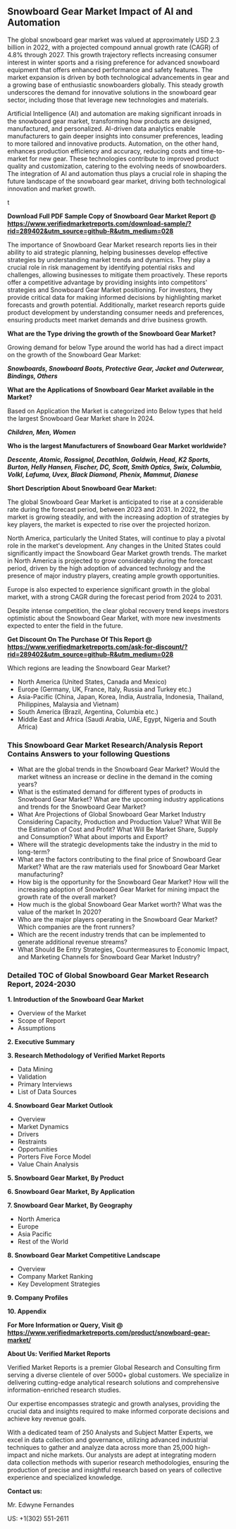 <h2>Snowboard Gear Market Impact of AI and Automation</h2><p>The global snowboard gear market was valued at approximately USD 2.3 billion in 2022, with a projected compound annual growth rate (CAGR) of 4.8% through 2027. This growth trajectory reflects increasing consumer interest in winter sports and a rising preference for advanced snowboard equipment that offers enhanced performance and safety features. The market expansion is driven by both technological advancements in gear and a growing base of enthusiastic snowboarders globally. This steady growth underscores the demand for innovative solutions in the snowboard gear sector, including those that leverage new technologies and materials.</p><p>Artificial Intelligence (AI) and automation are making significant inroads in the snowboard gear market, transforming how products are designed, manufactured, and personalized. AI-driven data analytics enable manufacturers to gain deeper insights into consumer preferences, leading to more tailored and innovative products. Automation, on the other hand, enhances production efficiency and accuracy, reducing costs and time-to-market for new gear. These technologies contribute to improved product quality and customization, catering to the evolving needs of snowboarders. The integration of AI and automation thus plays a crucial role in shaping the future landscape of the snowboard gear market, driving both technological innovation and market growth.</p>t</p><p id="" class=""><strong>Download Full PDF Sample Copy of Snowboard Gear Market Report @ <a href="https://www.verifiedmarketreports.com/download-sample/?rid=289402&utm_source=github-R&utm_medium=028" target="_blank">https://www.verifiedmarketreports.com/download-sample/?rid=289402&utm_source=github-R&utm_medium=028</a></strong></p><p>The importance of&nbsp;Snowboard Gear Market research reports lies in their ability to aid strategic planning, helping businesses develop effective strategies by understanding market trends and dynamics. They play a crucial role in risk management by identifying potential risks and challenges, allowing businesses to mitigate them proactively. These reports offer a competitive advantage by providing insights into competitors' strategies and Snowboard Gear Market positioning. For investors, they provide critical data for making informed decisions by highlighting market forecasts and growth potential. Additionally, market research reports guide product development by understanding consumer needs and preferences, ensuring products meet market demands and drive business growth.</p><p><strong>What are the&nbsp;Type driving the growth of the Snowboard Gear Market?</strong></p><p id="" class="">Growing demand for below Type around the world has had a direct impact on the growth of the Snowboard Gear Market:</p><em><strong>Snowboards, Snowboard Boots, Protective Gear, Jacket and Outerwear, Bindings, Others</strong></em></p><strong>What are the&nbsp;Applications&nbsp;of Snowboard Gear Market available in the Market?</strong></p><p id="" class="">Based on Application the Market is categorized into Below types that held the largest Snowboard Gear Market share In 2024.</p><em><strong>Children, Men, Women</strong></em></p><strong>Who is the largest Manufacturers of Snowboard Gear Market worldwide?</strong></p><p><em><strong>Descente, Atomic, Rossignol, Decathlon, Goldwin, Head, K2 Sports, Burton, Helly Hansen, Fischer, DC, Scott, Smith Optics, Swix, Columbia, Volkl, Lafuma, Uvex, Black Diamond, Phenix, Mammut, Dianese</strong></em></p><p id="" class=""><strong>Short Description About Snowboard Gear Market:</strong></p><p>The global Snowboard Gear Market is anticipated to rise at a considerable rate during the forecast period, between 2023 and 2031. In 2022, the market is growing steadily, and with the increasing adoption of strategies by key players, the market is expected to rise over the projected horizon.</p><p>North America, particularly the United States, will continue to play a pivotal role in the market's development. Any changes in the United States could significantly impact the Snowboard Gear Market growth trends. The market in North America is projected to grow considerably during the forecast period, driven by the high adoption of advanced technology and the presence of major industry players, creating ample growth opportunities.</p><p>Europe is also expected to experience significant growth in the global market, with a strong CAGR during the forecast period from 2024 to 2031.</p><p>Despite intense competition, the clear global recovery trend keeps investors optimistic about the Snowboard Gear Market, with more new investments expected to enter the field in the future.</p><p id="" class=""><strong>Get Discount On The Purchase Of This Report @ <a href="https://www.verifiedmarketreports.com/ask-for-discount/?rid=289402&utm_source=github-R&utm_medium=028" target="_blank">https://www.verifiedmarketreports.com/ask-for-discount/?rid=289402&utm_source=github-R&utm_medium=028</a></strong></p>Which regions are leading the Snowboard Gear Market?</p><ul><li>North America (United States, Canada and Mexico)</li><li>Europe (Germany, UK, France, Italy, Russia and Turkey etc.)</li><li>Asia-Pacific (China, Japan, Korea, India, Australia, Indonesia, Thailand, Philippines, Malaysia and Vietnam)</li><li>South America (Brazil, Argentina, Columbia etc.)</li><li>Middle East and Africa (Saudi Arabia, UAE, Egypt, Nigeria and South Africa)</li></ul><h3 id="" class="">This Snowboard Gear Market Research/Analysis Report Contains Answers to your following Questions</h3><ul><li>What are the global trends in the Snowboard Gear Market? Would the market witness an increase or decline in the demand in the coming years?</li><li>What is the estimated demand for different types of products in Snowboard Gear Market? What are the upcoming industry applications and trends for the Snowboard Gear Market?</li><li>What Are Projections of Global Snowboard Gear Market Industry Considering Capacity, Production and Production Value? What Will Be the Estimation of Cost and Profit? What Will Be Market Share, Supply and Consumption? What about imports and Export?</li><li>Where will the strategic developments take the industry in the mid to long-term?</li><li>What are the factors contributing to the final price of Snowboard Gear Market? What are the raw materials used for Snowboard Gear Market manufacturing?</li><li>How big is the opportunity for the Snowboard Gear Market? How will the increasing adoption of Snowboard Gear Market for mining impact the growth rate of the overall market?</li><li>How much is the global Snowboard Gear Market worth? What was the value of the market In 2020?</li><li>Who are the major players operating in the Snowboard Gear Market? Which companies are the front runners?</li><li>Which are the recent industry trends that can be implemented to generate additional revenue streams?</li><li>What Should Be Entry Strategies, Countermeasures to Economic Impact, and Marketing Channels for Snowboard Gear Market Industry?</li></ul><h3 id="" class="">Detailed TOC of Global Snowboard Gear Market Research Report, 2024-2030</h3><p id="" class=""><strong>1. Introduction of the Snowboard Gear Market</strong></p><ul><li>Overview of the Market</li><li>Scope of Report</li><li>Assumptions</li></ul><p id="" class=""><strong>2. Executive Summary</strong></p><p id="" class=""><strong>3. Research Methodology of Verified Market Reports</strong></p><ul><li>Data Mining</li><li>Validation</li><li>Primary Interviews</li><li>List of Data Sources</li></ul><p id="" class=""><strong>4. Snowboard Gear Market Outlook</strong></p><ul><li>Overview</li><li>Market Dynamics</li><li>Drivers</li><li>Restraints</li><li>Opportunities</li><li>Porters Five Force Model</li><li>Value Chain Analysis</li></ul><p id="" class=""><strong>5. Snowboard Gear Market, By Product</strong></p><p id="" class=""><strong>6. Snowboard Gear Market, By Application</strong></p><p id="" class=""><strong>7. Snowboard Gear Market, By Geography</strong></p><ul><li>North America</li><li>Europe</li><li>Asia Pacific</li><li>Rest of the World</li></ul><p id="" class=""><strong>8. Snowboard Gear Market Competitive Landscape</strong></p><ul><li>Overview</li><li>Company Market Ranking</li><li>Key Development Strategies</li></ul><p id="" class=""><strong>9. Company Profiles</strong></p><p id="" class=""><strong>10. Appendix</strong></p><p id="" class=""><strong>For More Information or Query, Visit @ <a href="https://www.verifiedmarketreports.com/product/snowboard-gear-market/" target="_blank">https://www.verifiedmarketreports.com/product/snowboard-gear-market/</a></strong></p><p id="" class=""><strong>About Us: Verified Market Reports</strong></p><p id="" class="">Verified Market Reports is a premier Global Research and Consulting firm serving a diverse clientele of over 5000+ global customers. We specialize in delivering cutting-edge analytical research solutions and comprehensive information-enriched research studies.</p><p id="" class="">Our expertise encompasses strategic and growth analyses, providing the crucial data and insights required to make informed corporate decisions and achieve key revenue goals.</p><p id="" class="">With a dedicated team of 250 Analysts and Subject Matter Experts, we excel in data collection and governance, utilizing advanced industrial techniques to gather and analyze data across more than 25,000 high-impact and niche markets. Our analysts are adept at integrating modern data collection methods with superior research methodologies, ensuring the production of precise and insightful research based on years of collective experience and specialized knowledge.</p><p id="" class=""><strong>Contact us:</strong></p><p id="" class="">Mr. Edwyne Fernandes</p><p id="" class="">US: +1(302) 551-2611</p>